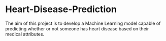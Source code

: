 # Heart-Disease-Prediction

The aim of this project is to develop a Machine Learning model capable of predicting whether or not someone has heart disease based on their medical attributes.
